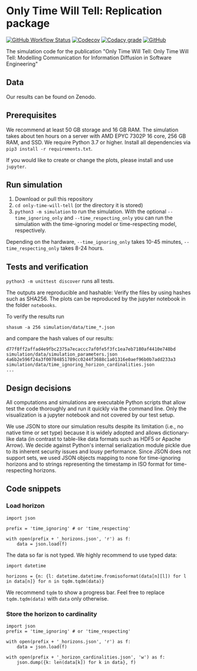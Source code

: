 # Only Time Will Tell: Replication package

[![GitHub Workflow Status](https://img.shields.io/github/workflow/status/michaeldorner/only-time-will-tell/CI)](https://github.com/michaeldorner/only-time-will-tell/actions)
[![Codecov](https://img.shields.io/codecov/c/github/michaeldorner/only-time-will-tell)](https://app.codecov.io/gh/michaeldorner/only-time-will-tell)
[![Codacy grade](https://img.shields.io/codacy/grade/bc4bb89d16074ad981365c00e6a8ed5c)](https://app.codacy.com/gh/michaeldorner/only-time-will-tell/dashboard)
[![GitHub](https://img.shields.io/github/license/michaeldorner/only-time-will-tell)](./LICENSE)

The simulation code for the publication "Only Time Will Tell: Only Time Will Tell: Modelling Communication for Information Diffusion in Software Engineering"


## Data

Our results can be found on Zenodo. 


## Prerequisites

We recommend at least 50 GB storage and 16 GB RAM. The simulation takes about ten hours on a server with AMD EPYC 7302P 16 core, 256 GB RAM, and SSD. 
We require Python 3.7 or higher. Install all dependencies via ```pip3 install -r requirements.txt```. 

If you would like to create or change the plots, please install and use `jupyter`.


## Run simulation

1. Download or pull this repository
2. `cd only-time-will-tell` (or the directory it is stored)
3. `python3 -m simulation` to run the simulation. With the optional ```--time_ignoring_only``` and ```--time_respecting_only``` you can run the simulation with the time-ignoring model or time-respecting model, respectively.

Depending on the hardware, ```--time_ignoring_only``` takes 10-45 minutes, ```--time_respecting_only``` takes 8-24 hours. 


## Tests and verification

`python3 -m unittest discover` runs all tests. 

The outputs are reproducible and hashable: Verify the files by using hashes such as SHA256. The plots can be reproduced by the jupyter notebook in the folder `notebooks`. 

To verify the results run

```
shasum -a 256 simulation/data/time_*.json                      
```
and compare the hash values of our results:

```
d77f8ff2affad4e9fbc2375a7ecaccc7af0fe5f3fc1ea7eb7180af4410e748bd  simulation/data/simulation_parameters.json
4a6b2e596f24a3f00784851789cc0244f3688c1a01316e0aef96b0b7add233a3  simulation/data/time_ignoring_horizon_cardinalities.json
...
```



## Design decisions

All computations and simulations are executable Python scripts that allow test the code thoroughly and run it quickly via the command line. Only the visualization is a jupyter notebook and not covered by our test setup.

We use JSON to store our simulation results despite its limitation (i.e., no native time or set type) because it is widely adopted and allows dictionary-like data (in contrast to table-like data formats such as HDF5 or Apache Arrow). We decide against Python's internal serialization module pickle due to its inherent security issues and lousy performance. Since JSON does not support sets, we used JSON objects mapping to none for time-ignoring horizons and to strings representing the timestamp in ISO format for time-respecting horizons.


## Code snippets

### Load horizon

```
import json

prefix = 'time_ignoring' # or 'time_respecting' 

with open(prefix + '_horizons.json', 'r') as f:
    data = json.load(f)
```

The data so far is not typed. We highly recommend to use typed data:

```
import datetime

horizons = {n: {l: datetime.datetime.fromisoformat(data[n][l]) for l in data[n]} for n in tqdm.tqdm(data)}
```
We recommend `tqdm` to show a progress bar. Feel free to replace `tqdm.tqdm(data)` with `data` only otherwise.  

### Store the horizon to cardinality

```
import json
prefix = 'time_ignoring' # or 'time_respecting' 

with open(prefix + '_horizons.json', 'r') as f:
    data = json.load(f)
  
with open(prefix + '_horizon_cardinalities.json', 'w') as f:
    json.dump({k: len(data[k]) for k in data}, f)
```

